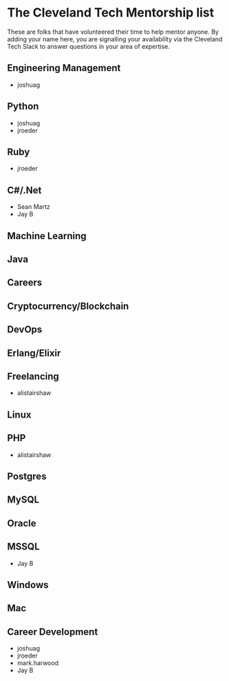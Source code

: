 # The Cleveland Tech Mentorship list

These are folks that have volunteered their time to help mentor anyone. By adding your name here, you are signalling your availability via the Cleveland Tech Slack to answer questions in your area of expertise.

## Engineering Management
* joshuag

## Python
* joshuag
* jroeder

## Ruby
* jroeder

## C#/.Net
* Sean Martz
* Jay B

## Machine Learning

## Java

## Careers

## Cryptocurrency/Blockchain

## DevOps

## Erlang/Elixir

## Freelancing
* alistairshaw

## Linux

## PHP
* alistairshaw

## Postgres

## MySQL

## Oracle

## MSSQL
* Jay B

## Windows

## Mac

## Career Development
* joshuag
* jroeder
* mark.harwood
* Jay B
